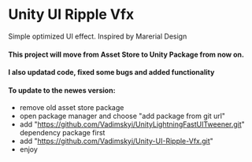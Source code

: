 # Unity UI Ripple Vfx
Simple optimized UI effect. Inspired by Marerial Design

#### This project will move from Asset Store to Unity Package from now on.
#### I also updatad code, fixed some bugs and added functionality
#### To update to the newes version:
- remove old asset store package
- open package manager and choose "add package from git url"
- add "https://github.com/Vadimskyi/UnityLightningFastUITweener.git" dependency package first
- add "https://github.com/Vadimskyi/Unity-UI-Ripple-Vfx.git"
- enjoy
